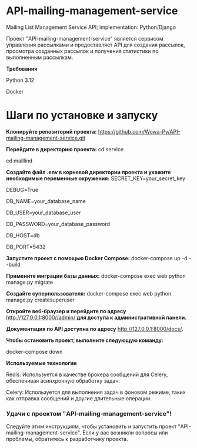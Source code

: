# API-mailing-management-service
Mailing List Management Service API; implementation: Python/Django

Проект "API-mailing-management-service" является сервисом управления рассылками и предоставляет API для создания рассылок, просмотра созданных рассылок и получения статистики по выполненным рассылкам.

**Требования**

Python 3.12

Docker 

# Шаги по установке и запуску


**Клонируйте репозиторий проекта:**
https://github.com/Wowa-Py/API-mailing-management-service.git

**Перейдите в директорию проекта:**
cd service

cd maillind

**Создайте файл .env в корневой директории проекта и укажите необходимые переменные окружения:**
SECRET_KEY=your_secret_key

DEBUG=True

DB_NAME=your_database_name

DB_USER=your_database_user

DB_PASSWORD=your_database_password

DB_HOST=db

DB_PORT=5432

**Запустите проект с помощью Docker Compose:**
docker-compose up -d --build

**Примените миграции базы данных:**
docker-compose exec web python manage.py migrate

**Создайте суперпользователя:**
docker-compose exec web python manage.py createsuperuser

**Откройте веб-браузер и перейдите по адресу** http://127.0.0.1:8000//admin/ **для доступа к административной панели.**

**Документация по API доступна по адресу** http://127.0.0.1:8000/docs/.

**Чтобы остановить проект, выполните следующую команду:**

docker-compose down

**Используемые технологии**

Redis: Используется в качестве брокера сообщений для Celery, обеспечивая асинхронную обработку задач.

Celery: Используется для выполнения задач в фоновом режиме, таких как отправка сообщений и другие длительные операции.


### Удачи с проектом "API-mailing-management-service"!

Следуйте этим инструкциям, чтобы установить и запустить проект "API-mailing-management-service". Если у вас возникли вопросы или проблемы, обратитесь к разработчику проекта.
